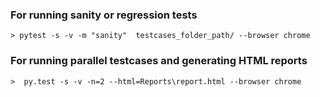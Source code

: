 ### For running sanity or regression tests
```commond prompt
> pytest -s -v -m "sanity"  testcases_folder_path/ --browser chrome
```

### For running parallel testcases and generating HTML reports
```commond prompt
>  py.test -s -v -n=2 --html=Reports\report.html --browser chrome

```

